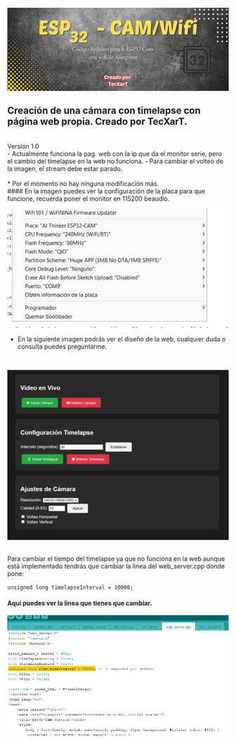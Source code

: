 ![Imagen cabecera](Resources/cabeceraesp32.png)
<br>
## Creación de una cámara con timelapse con página web propia. Creado por TecXarT.
<br>
Version 1.0 <br>
- Actualmente funciona la pag. web con la ip que da el monitor serie, pero el cambio del timelapse en la web no funciona.
  - Para cambiar el volteo de la imagen, el stream debe estar parado.
<br>
<br>
* Por el momento no hay ninguna modificación más.
<br>
#### En la imagen puedes ver la configuración de la placa para que funcione, recuerda poner el monitor en 115200 beaudio.
<br>

![Imagen Placa](Resources/placa.png)
<br>
- En la siguiente imagen podrás ver el diseño de la web, cualquier duda o consulta puedes preguntarme.
<br>

![](Resources/web.png)

<br>
Para cambiar el tiempo del timelapse ya que no funciona en la web aunque está implementado tendrás que cambiar la linea del web_server.cpp donde pone:
<br>

```
unsigned long timelapseInterval = 10000;
```
#### Aquí puedes ver la linea que tienes que cambiar.

![](Resources/timelapse.png)



